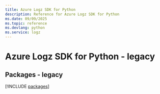 ```yaml
---
title: Azure Logz SDK for Python
description: Reference for Azure Logz SDK for Python
ms.date: 09/09/2025
ms.topic: reference
ms.devlang: python
ms.service: logz
---
```

# Azure Logz SDK for Python - legacy
## Packages - legacy
[!INCLUDE [packages](logz-index.md)]